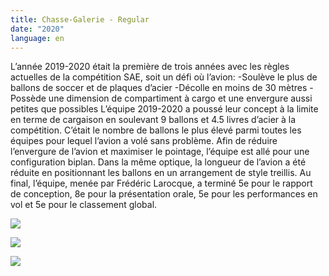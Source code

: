 ```yaml
---
title: Chasse-Galerie - Regular
date: "2020"
language: en
---
```

L’année 2019-2020 était la première de trois années avec les règles actuelles de la compétition SAE, soit un défi où l’avion:
-Soulève le plus de ballons de soccer et de plaques d’acier
-Décolle en moins de 30 mètres
-Possède une dimension de compartiment à cargo et une envergure aussi petites que possibles
L’équipe 2019-2020 a poussé leur concept à la limite en terme de cargaison en soulevant 9 ballons et 4.5 livres d’acier à la compétition. C’était le nombre de ballons le plus élevé parmi toutes les équipes pour lequel l’avion a volé sans problème. Afin de réduire l’envergure de l’avion et maximiser le pointage, l’équipe est allé pour une configuration biplan. Dans la même optique, la longueur de l’avion a été réduite en positionnant les ballons en un arrangement de style treillis. 
Au final, l’équipe, menée par Frédéric Larocque, a terminé  5e pour le rapport de conception, 8e pour la présentation orale, 5e pour les performances en vol et 5e pour le classement global. 

![](https://res.cloudinary.com/decninixz/image/upload/v1595283815/avion_cargo_site_web_full_res-08202_ne6ywj.jpg)

![](https://res.cloudinary.com/decninixz/image/upload/v1595361053/avion_cargo_site_web_full_res-08938_ad81gw.jpg)

![](https://res.cloudinary.com/decninixz/image/upload/v1595361054/avion_cargo_site_web_full_res-09012_jouid1.jpg)